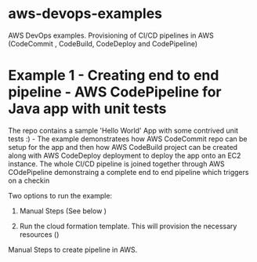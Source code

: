 # aws-devops-examples
AWS DevOps examples. Provisioning of CI/CD pipelines in AWS (CodeCommit , CodeBuild, CodeDeploy and CodePipeline)

# Example 1 - Creating end to end pipeline - AWS CodePipeline for Java app with unit tests

The repo contains a sample 'Hello World' App with some contrived unit tests :) - The example demonstratees how AWS CodeCommit repo can be setup for the app and then how AWS CodeBuild project can be created along with AWS CodeDeploy deployment to deploy the app onto an EC2 instance. The whole CI/CD pipeline is joined together through AWS COdePipeline demonstraing a complete end to end pipeline which triggers on a checkin

Two options to run the example:

1. Manual Steps (See below )

2. Run the cloud formation template. This will provision the necessary resources ()


Manual Steps to create pipeline in AWS.

